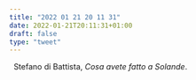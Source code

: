 ```yaml
---
title: "2022 01 21 20 11 31"
date: 2022-01-21T20:11:31+01:00
draft: false
type: "tweet"
---
```

<a href="" class="iconfont icon-music" title="rss"></a> &nbsp; Stefano di Battista, *Cosa avete fatto a Solande*.
